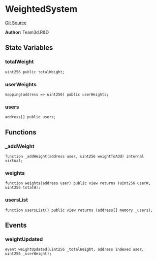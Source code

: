 # WeightedSystem
[Git Source](https://github.com//Team3dVidyaGames/Contracts/blob/9e546b382c23d2b0e19e283e91910f7ca89a14f9/src/contracts/agnosia/WeightedSystem.sol)

**Author:**
Team3d.R&D


## State Variables
### totalWeight

```solidity
uint256 public totalWeight;
```


### userWeights

```solidity
mapping(address => uint256) public userWeights;
```


### users

```solidity
address[] public users;
```


## Functions
### _addWeight


```solidity
function _addWeight(address user, uint256 weightToAdd) internal virtual;
```

### weights


```solidity
function weights(address user) public view returns (uint256 userW, uint256 totalW);
```

### usersList


```solidity
function usersList() public view returns (address[] memory _users);
```

## Events
### weightUpdated

```solidity
event weightUpdated(uint256 _totalWeight, address indexed user, uint256 _userWeight);
```

